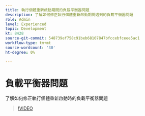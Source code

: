 ```yaml
---
title: 執行個體重新啟動期間的負載平衡器問題
description: 了解如何修正執行個體重新啟動期間遇到的負載平衡器問題
role: Admin
level: Experienced
topic: Development
kt: 8428
source-git-commit: 548739ef758c91beb68107847bfccebfceee5ac1
workflow-type: tm+mt
source-wordcount: '30'
ht-degree: 0%

---
```



# 負載平衡器問題

了解如何修正執行個體重新啟動時的負載平衡器問題
>[!VIDEO](https://video.tv.adobe.com/v/335984?quality=12)
